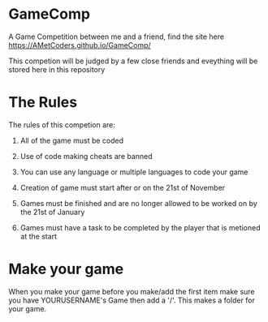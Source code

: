 # GameComp
A Game Competition between me and a friend, find the site here https://AMetCoders.github.io/GameComp/

This competion will be judged by a few close friends and eveything will be stored here in this repository

# The Rules
The rules of this competion are:

1. All of the game must be coded

2. Use of code making cheats are banned

3. You can use any language or multiple languages to code your game

4. Creation of game must start after or on the 21st of November

5. Games must be finished and are no longer allowed to be worked on by the 21st of January

6. Games must have a task to be completed by the player that is metioned at the start

# Make your game
When you make your game before you make/add the first item make sure you have YOURUSERNAME's Game then add a '/'. This makes a folder for your game.
